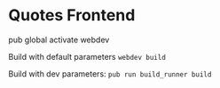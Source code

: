 # Quotes Frontend


pub global activate webdev

Build with default parameters
`webdev build`

Build with dev parameters:
`pub run build_runner build`


